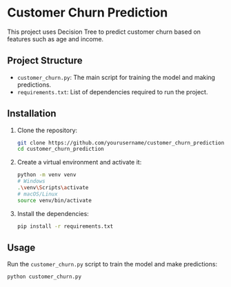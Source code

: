 # Customer Churn Prediction

This project uses Decision Tree to predict customer churn based on features such as age and income.

## Project Structure

- `customer_churn.py`: The main script for training the model and making predictions.
- `requirements.txt`: List of dependencies required to run the project.

## Installation

1. Clone the repository:
    ```sh
    git clone https://github.com/yourusername/customer_churn_prediction.git
    cd customer_churn_prediction
    ```

2. Create a virtual environment and activate it:
    ```sh
    python -m venv venv
    # Windows
    .\venv\Scripts\activate
    # macOS/Linux
    source venv/bin/activate
    ```

3. Install the dependencies:
    ```sh
    pip install -r requirements.txt
    ```

## Usage

Run the `customer_churn.py` script to train the model and make predictions:
```sh
python customer_churn.py
